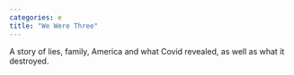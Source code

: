 ```yaml
---
categories: e
title: "We Were Three"
---
```

A story of lies, family, America and what Covid revealed, as well as what it destroyed.